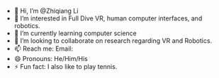 - 👋 Hi, I’m @Zhiqiang Li
- 👀 I’m interested in Full Dive VR, human computer interfaces, and robotics.
- 🌱 I’m currently learning computer science
- 💞️ I’m looking to collaborate on research regarding VR and Robotics.
- 📫 Reach me: Email: 
- 😄 Pronouns: He/Him/His
- ⚡ Fun fact: I also like to play tennis.

